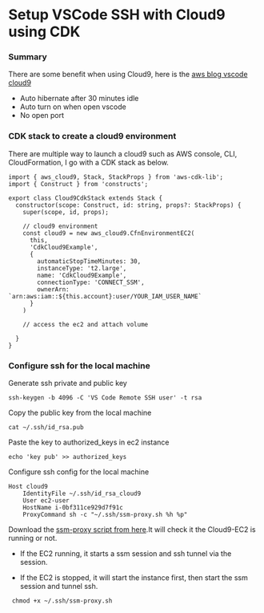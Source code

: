 # Setup VSCode SSH with Cloud9 using CDK

### Summary

There are some benefit when using Cloud9, here is the [aws blog vscode cloud9](https://aws.amazon.com/blogs/architecture/field-notes-use-aws-cloud9-to-power-your-visual-studio-code-ide/)

- Auto hibernate after 30 minutes idle
- Auto turn on when open vscode
- No open port

### CDK stack to create a cloud9 environment

There are multiple way to launch a cloud9 such as AWS console, CLI, CloudFormation, I go with a CDK stack as below.

```
import { aws_cloud9, Stack, StackProps } from 'aws-cdk-lib';
import { Construct } from 'constructs';

export class Cloud9CdkStack extends Stack {
  constructor(scope: Construct, id: string, props?: StackProps) {
    super(scope, id, props);

    // cloud9 environment
    const cloud9 = new aws_cloud9.CfnEnvironmentEC2(
      this,
      'CdkCloud9Example',
      {
        automaticStopTimeMinutes: 30,
        instanceType: 't2.large',
        name: 'CdkCloud9Example',
        connectionType: 'CONNECT_SSM',
        ownerArn: `arn:aws:iam::${this.account}:user/YOUR_IAM_USER_NAME`
      }
    )

    // access the ec2 and attach volume

  }
}

```

### Configure ssh for the local machine

Generate ssh private and public key

```
ssh-keygen -b 4096 -C 'VS Code Remote SSH user' -t rsa
```

Copy the public key from the local machine

```
cat ~/.ssh/id_rsa.pub
```

Paste the key to authorized_keys in ec2 instance

```
echo 'key pub' >> authorized_keys
```

Configure ssh config for the local machine

```
Host cloud9
    IdentityFile ~/.ssh/id_rsa_cloud9
    User ec2-user
    HostName i-0bf311ce929d7f91c
    ProxyCommand sh -c "~/.ssh/ssm-proxy.sh %h %p"
```

Download the [ssm-proxy script from here](https://github.com/aws-samples/cloud9-to-power-vscode-blog/blob/main/scripts/ssm-proxy.sh).It will check it the Cloud9-EC2 is running or not.

- If the EC2 running, it starts a ssm session and ssh tunnel via the session.

- If the EC2 is stopped, it will start the instance first, then start the ssm session and tunnel ssh.

```
 chmod +x ~/.ssh/ssm-proxy.sh
```
